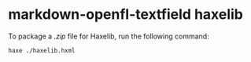# markdown-openfl-textfield haxelib

To package a _.zip_ file for Haxelib, run the following command:

```sh
haxe ./haxelib.hxml
```
